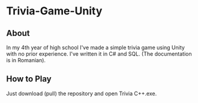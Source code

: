 # Trivia-Game-Unity

## About
In my 4th year of high school I've made a simple trivia game using Unity with no prior experience. I've written it in C# and SQL. (The documentation is in Romanian).

## How to Play
Just download (pull) the repository and open Trivia C++.exe.
